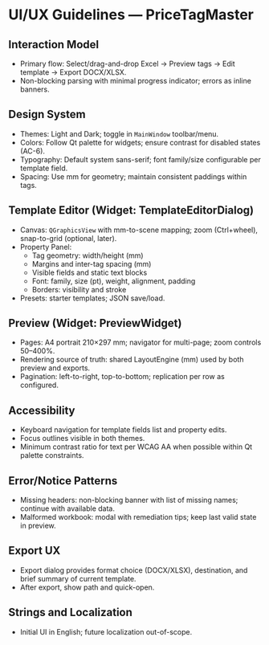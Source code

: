 # UI/UX Guidelines — PriceTagMaster

## Interaction Model
- Primary flow: Select/drag-and-drop Excel → Preview tags → Edit template → Export DOCX/XLSX.
- Non-blocking parsing with minimal progress indicator; errors as inline banners.

## Design System
- Themes: Light and Dark; toggle in `MainWindow` toolbar/menu.
- Colors: Follow Qt palette for widgets; ensure contrast for disabled states (AC-6).
- Typography: Default system sans-serif; font family/size configurable per template field.
- Spacing: Use mm for geometry; maintain consistent paddings within tags.

## Template Editor (Widget: TemplateEditorDialog)
- Canvas: `QGraphicsView` with mm-to-scene mapping; zoom (Ctrl+wheel), snap-to-grid (optional, later).
- Property Panel:
  - Tag geometry: width/height (mm)
  - Margins and inter-tag spacing (mm)
  - Visible fields and static text blocks
  - Font: family, size (pt), weight, alignment, padding
  - Borders: visibility and stroke
- Presets: starter templates; JSON save/load.

## Preview (Widget: PreviewWidget)
- Pages: A4 portrait 210×297 mm; navigator for multi-page; zoom controls 50–400%.
- Rendering source of truth: shared LayoutEngine (mm) used by both preview and exports.
- Pagination: left-to-right, top-to-bottom; replication per row as configured.

## Accessibility
- Keyboard navigation for template fields list and property edits.
- Focus outlines visible in both themes.
- Minimum contrast ratio for text per WCAG AA when possible within Qt palette constraints.

## Error/Notice Patterns
- Missing headers: non-blocking banner with list of missing names; continue with available data.
- Malformed workbook: modal with remediation tips; keep last valid state in preview.

## Export UX
- Export dialog provides format choice (DOCX/XLSX), destination, and brief summary of current template.
- After export, show path and quick-open.

## Strings and Localization
- Initial UI in English; future localization out-of-scope.
